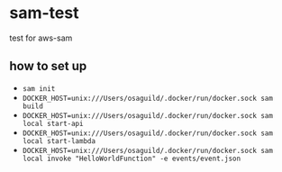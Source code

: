 # sam-test
test for aws-sam

## how to set up

- `sam init`
- `DOCKER_HOST=unix:///Users/osaguild/.docker/run/docker.sock sam build`
- `DOCKER_HOST=unix:///Users/osaguild/.docker/run/docker.sock sam local start-api`
- `DOCKER_HOST=unix:///Users/osaguild/.docker/run/docker.sock sam local start-lambda`
- `DOCKER_HOST=unix:///Users/osaguild/.docker/run/docker.sock sam local invoke "HelloWorldFunction" -e events/event.json`

